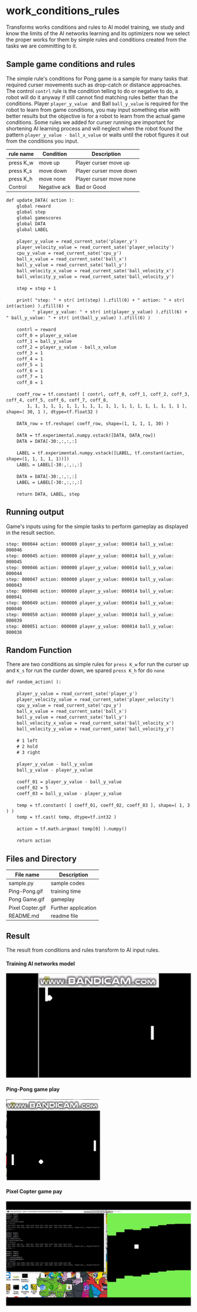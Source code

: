 # work_conditions_rules

Transforms works conditions and rules to AI model training, we study and know the limits of the AI networks learning and its optimizers now we select the proper works for them by simple rules and conditions created from the tasks we are committing to it.

## Sample game conditions and rules ##

The simple rule's conditions for Pong game is a sample for many tasks that required curser movements such as drop-catch or distance approaches. The control ```contrl``` rule is the condition telling to do or negative to do, a robot will do it anyway if still cannot find matching rules better than the conditions. Player ```player_y_value ``` and Ball ```ball_y_value``` is required for the robot to learn from game conditions, you may input something else with better results but the objective is for a robot to learn from the actual game conditions. Some rules we added for curser running are important for shortening AI learning process and will neglect when the robot found the pattern ```player_y_value - ball_x_value``` or waits until the robot figures it out from the conditions you input.


| rule name |    Condition   | Description |
| ------------- | ------------- | ------------- |
| press K_w | move up  | Player curser move up  |
| press K_s | move down  | Player curser move down  |
| press K_h | move none  | Player curser move none  |
| Control  | Negative ack  | Bad or Good  |


```
def update_DATA( action ):
	global reward
	global step
	global gamescores
	global DATA
	global LABEL
	
	player_y_value = read_current_sate('player_y')
	player_velocity_value = read_current_sate('player_velocity')
	cpu_y_value = read_current_sate('cpu_y')
	ball_x_value = read_current_sate('ball_x')
	ball_y_value = read_current_sate('ball_y')
	ball_velocity_x_value = read_current_sate('ball_velocity_x')
	ball_velocity_y_value = read_current_sate('ball_velocity_y')
	
	step = step + 1
	
	print( "step: " + str( int(step) ).zfill(6) + " action: " + str( int(action) ).zfill(6) + 
          " player_y_value: " + str( int(player_y_value) ).zfill(6) + " ball_y_value: " + str( int(ball_y_value) ).zfill(6) )
	
	contrl = reward
	coff_0 = player_y_value
	coff_1 = ball_y_value
	coff_2 = player_y_value - ball_x_value
	coff_3 = 1
	coff_4 = 1
	coff_5 = 1
	coff_6 = 1
	coff_7 = 1
	coff_8 = 1
	
	coeff_row = tf.constant( [ contrl, coff_0, coff_1, coff_2, coff_3, coff_4, coff_5, coff_6, coff_7, coff_8, 
		1, 1, 1, 1, 1, 1, 1, 1, 1, 1, 1, 1, 1, 1, 1, 1, 1, 1, 1, 1 ], shape=( 30, 1 ), dtype=tf.float32 )
	
	DATA_row = tf.reshape( coeff_row, shape=(1, 1, 1, 1, 30) )
	
	DATA = tf.experimental.numpy.vstack([DATA, DATA_row])
	DATA = DATA[-30:,:,:,:]
	
	LABEL = tf.experimental.numpy.vstack([LABEL, tf.constant(action, shape=(1, 1, 1, 1, 1))])
	LABEL = LABEL[-30:,:,:,:]
	
	DATA = DATA[-30:,:,:,:]
	LABEL = LABEL[-30:,:,:,:]
	
	return DATA, LABEL, step
```

## Running output ##

Game's inputs using for the simple tasks to perform gameplay as displayed in the result section.

```
step: 000044 action: 000000 player_y_value: 000014 ball_y_value: 000046
step: 000045 action: 000000 player_y_value: 000014 ball_y_value: 000045
step: 000046 action: 000000 player_y_value: 000014 ball_y_value: 000044
step: 000047 action: 000000 player_y_value: 000014 ball_y_value: 000043
step: 000048 action: 000000 player_y_value: 000014 ball_y_value: 000041
step: 000049 action: 000000 player_y_value: 000014 ball_y_value: 000040
step: 000050 action: 000000 player_y_value: 000014 ball_y_value: 000039
step: 000051 action: 000000 player_y_value: 000014 ball_y_value: 000038
```

## Random Function ##

There are two conditions as simple rules for ```press K_w``` for run the curser up and ```K_s``` for run the curder down, we spared ```press K_h``` for do ```none```

```
def random_action( ): 

	player_y_value = read_current_sate('player_y')
	player_velocity_value = read_current_sate('player_velocity')
	cpu_y_value = read_current_sate('cpu_y')
	ball_x_value = read_current_sate('ball_x')
	ball_y_value = read_current_sate('ball_y')
	ball_velocity_x_value = read_current_sate('ball_velocity_x')
	ball_velocity_y_value = read_current_sate('ball_velocity_y')
	
	# 1 left
	# 2 hold
	# 3 right
	
	player_y_value - ball_y_value
	ball_y_value - player_y_value
	
	coeff_01 = player_y_value - ball_y_value
	coeff_02 = 5
	coeff_03 = ball_y_value - player_y_value
	
	temp = tf.constant( [ coeff_01, coeff_02, coeff_03 ], shape=( 1, 3 ) )
	temp = tf.cast( temp, dtype=tf.int32 )
	
	action = tf.math.argmax( temp[0] ).numpy()

	return action
```

## Files and Directory ##

| File name | Description |
| ------------- | ------------- |
| sample.py | sample codes  |
| Ping-Pong.gif | training time  |
| Pong Game.gif | gameplay  |
| Pixel Copter.gif  | Further application  |
| README.md  | readme file |


## Result ##

The result from conditions and rules transform to AI input rules.

#### Training AI networks model ####

![Employee data](https://github.com/jkaewprateep/work_conditions_rules/blob/main/Ping-Pong.gif?raw=true "Employee Data title")

#### Ping-Pong game play ####

![Employee data](https://github.com/jkaewprateep/work_conditions_rules/blob/main/Pong%20Game.gif?raw=true "Employee Data title")

#### Pixel Copter game pay ####

![Employee data](https://github.com/jkaewprateep/work_conditions_rules/blob/main/Pixel%20Copter.gif?raw=true "Employee Data title")
